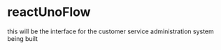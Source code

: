 # reactUnoFlow
this will be the interface for the customer service administration system being built

